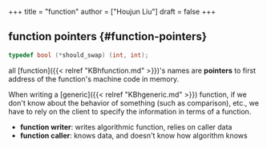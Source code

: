 +++
title = "function"
author = ["Houjun Liu"]
draft = false
+++

## function pointers {#function-pointers}

```c
typedef bool (*should_swap) (int, int);
```

all [function]({{< relref "KBhfunction.md" >}})'s names are **pointers** to first address of the function's machine code in memory.

When writing a [generic]({{< relref "KBhgeneric.md" >}}) function, if we don't know about the behavior of something (such as comparison), etc., we have to rely on the client to specify the information in terms of a function.

-   **function writer**: writes algorithmic function, relies on caller data
-   **function caller**: knows data, and doesn't know how algorithm knows
